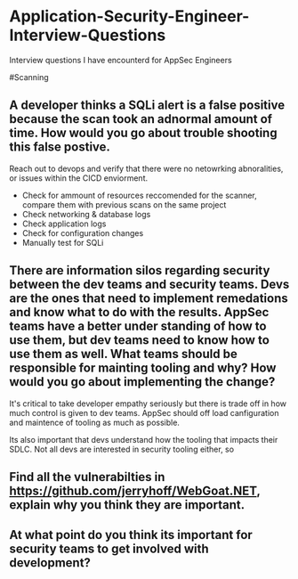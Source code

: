 # Application-Security-Engineer-Interview-Questions
Interview questions I have encounterd for AppSec Engineers

#Scanning
## A developer thinks a SQLi alert is a false positive because the scan took an adnormal amount of time. How would you go about trouble shooting this false postive.

Reach out to devops and verify that there were no netowrking abnoralities, or issues within the CICD enviorment. 
* Check for ammount of resources reccomended for the scanner, compare them with previous scans on the same project
* Check networking & database logs
* Check application logs
* Check for configuration changes
* Manually test for SQLi

## There are information silos regarding security between the dev teams and security teams. Devs are the ones that need to implement remedations and know what to do with the results. AppSec teams have a better under standing of how to use them, but dev teams need to know how to use them as well. What teams should be responsible for mainting tooling and why? How would you go about implementing the change?

It's critical to take developer empathy seriously but there is trade off in how much control is given to dev teams. AppSec should off load canfiguration and maintence of tooling as much as possible.

Its also important that devs understand how the tooling that impacts their SDLC. Not all devs are interested in security tooling either, so

## Find all the vulnerabilties in https://github.com/jerryhoff/WebGoat.NET, explain why you think they are important.

## At what point do you think its important for security teams to get involved with development?
